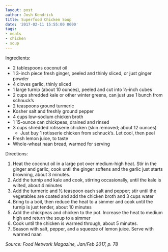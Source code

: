 ```yaml
---
layout: post
author: Josh Kendrick
title: Superfood Chicken Soup
date: '2017-02-11 15:55:00 0600'
tags:
- meals
- chicken
- soup
---
```


Ingredients:
* 2 tablespoons coconut oil
* 1 3-inch piece fresh ginger, peeled and thinly sliced, or just ginger powder
* 4 cloves garlic, thinly sliced
* 1 large turnip (about 10 ounces), peeled and cut into ½-inch cubes
* 2 cups shredded kale or other winter greens, can just use 1 bunch from schnuck’s
* 2 teaspoons ground turmeric
* Kosher salt and freshly ground pepper
* 4 cups low-sodium chicken broth
* 1 15-ounce can chickpeas, drained and rinsed
* 3 cups shredded rotisserie chicken (skin removed; about 12 ounces)
   * Just buy 1 rotisserie chicken from schnuck’s. Let cool, then peel
* Fresh lemon juice, to taste
* Whole-wheat naan bread, warmed for serving

Directions:
1. Heat the coconut oil in a large pot over medium-high heat. Stir in the ginger and garlic; cook until the ginger softens and the garlic just starts browning, about 3 minutes.
2. Add the turnip and kale and cook, stirring occasionally, until the kale is wilted, about 4 minutes
3. Add the turmeric and ½ teaspoon each salt and pepper; stir until the vegetables are coated and add the chicken broth and 3 cups water
4. Bring to a boil, then reduce the heat to a simmer and cook until the turnip is just tender, about 10 minutes
5. Add the chickpeas and chicken to the pot. Increase the heat to medium high and return the soup to a simmer
6. Cook until the chicken is warmed through, about 5 minutes. 
7. Season with salt, pepper, and a squeeze of lemon juice. Serve with warmed naan

*Source: Food Network Magazine, Jan/Feb 2017, p. 78*